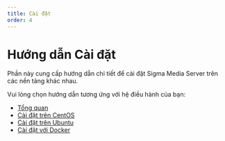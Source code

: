 ```yaml
---
title: Cài đặt
order: 4
---
```


# Hướng dẫn Cài đặt

Phần này cung cấp hướng dẫn chi tiết để cài đặt Sigma Media Server trên các nền tảng khác nhau.

Vui lòng chọn hướng dẫn tương ứng với hệ điều hành của bạn:

- [Tổng quan](./installation/01-overview.md)
- [Cài đặt trên CentOS](./installation/02-centos.md)
- [Cài đặt trên Ubuntu](./installation/03-ubuntu.md)
- [Cài đặt với Docker](./installation/04-docker.md)
